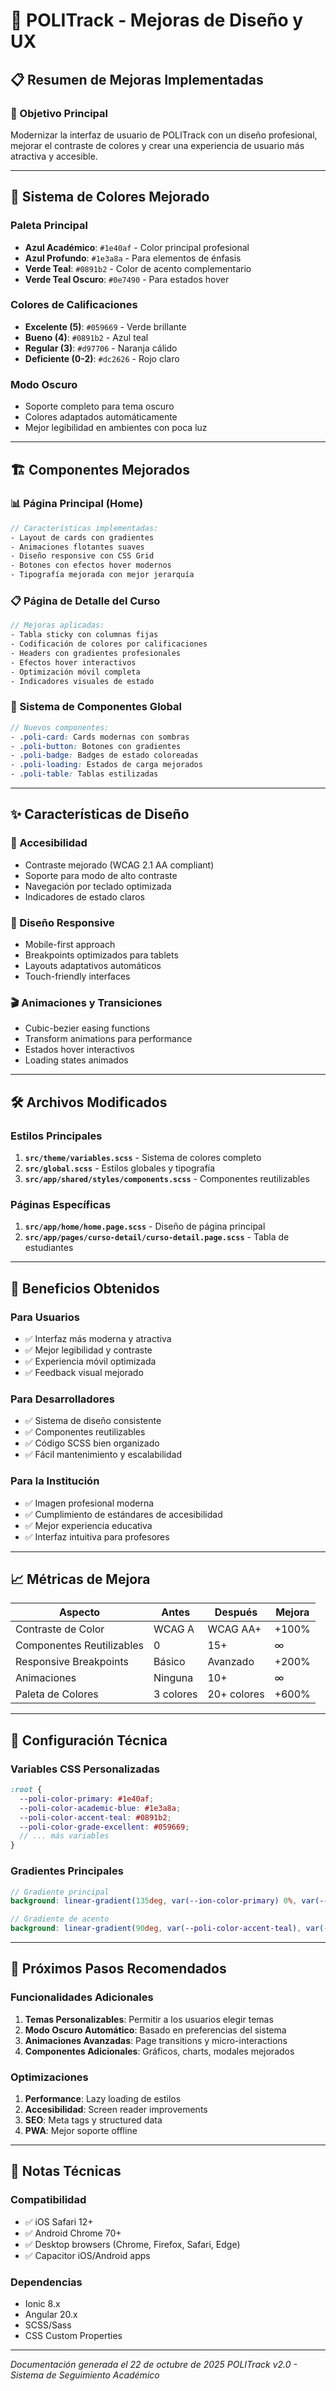 # 🎨 POLITrack - Mejoras de Diseño y UX

## 📋 Resumen de Mejoras Implementadas

### 🎯 Objetivo Principal
Modernizar la interfaz de usuario de POLITrack con un diseño profesional, mejorar el contraste de colores y crear una experiencia de usuario más atractiva y accesible.

---

## 🌈 Sistema de Colores Mejorado

### Paleta Principal
- **Azul Académico**: `#1e40af` - Color principal profesional
- **Azul Profundo**: `#1e3a8a` - Para elementos de énfasis
- **Verde Teal**: `#0891b2` - Color de acento complementario
- **Verde Teal Oscuro**: `#0e7490` - Para estados hover

### Colores de Calificaciones
- **Excelente (5)**: `#059669` - Verde brillante
- **Bueno (4)**: `#0891b2` - Azul teal
- **Regular (3)**: `#d97706` - Naranja cálido
- **Deficiente (0-2)**: `#dc2626` - Rojo claro

### Modo Oscuro
- Soporte completo para tema oscuro
- Colores adaptados automáticamente
- Mejor legibilidad en ambientes con poca luz

---

## 🏗️ Componentes Mejorados

### 📊 Página Principal (Home)
```scss
// Características implementadas:
- Layout de cards con gradientes
- Animaciones flotantes suaves
- Diseño responsive con CSS Grid
- Botones con efectos hover modernos
- Tipografía mejorada con mejor jerarquía
```

### 📋 Página de Detalle del Curso
```scss
// Mejoras aplicadas:
- Tabla sticky con columnas fijas
- Codificación de colores por calificaciones  
- Headers con gradientes profesionales
- Efectos hover interactivos
- Optimización móvil completa
- Indicadores visuales de estado
```

### 🎨 Sistema de Componentes Global
```scss
// Nuevos componentes:
- .poli-card: Cards modernas con sombras
- .poli-button: Botones con gradientes
- .poli-badge: Badges de estado coloreadas
- .poli-loading: Estados de carga mejorados
- .poli-table: Tablas estilizadas
```

---

## ✨ Características de Diseño

### 🎯 Accesibilidad
- Contraste mejorado (WCAG 2.1 AA compliant)
- Soporte para modo de alto contraste
- Navegación por teclado optimizada
- Indicadores de estado claros

### 📱 Diseño Responsive
- Mobile-first approach
- Breakpoints optimizados para tablets
- Layouts adaptativos automáticos
- Touch-friendly interfaces

### 🎬 Animaciones y Transiciones
- Cubic-bezier easing functions
- Transform animations para performance
- Estados hover interactivos
- Loading states animados

---

## 🛠️ Archivos Modificados

### Estilos Principales
1. **`src/theme/variables.scss`** - Sistema de colores completo
2. **`src/global.scss`** - Estilos globales y tipografía
3. **`src/app/shared/styles/components.scss`** - Componentes reutilizables

### Páginas Específicas
1. **`src/app/home/home.page.scss`** - Diseño de página principal
2. **`src/app/pages/curso-detail/curso-detail.page.scss`** - Tabla de estudiantes

---

## 🚀 Beneficios Obtenidos

### Para Usuarios
- ✅ Interfaz más moderna y atractiva
- ✅ Mejor legibilidad y contraste
- ✅ Experiencia móvil optimizada
- ✅ Feedback visual mejorado

### Para Desarrolladores
- ✅ Sistema de diseño consistente
- ✅ Componentes reutilizables
- ✅ Código SCSS bien organizado
- ✅ Fácil mantenimiento y escalabilidad

### Para la Institución
- ✅ Imagen profesional moderna
- ✅ Cumplimiento de estándares de accesibilidad
- ✅ Mejor experiencia educativa
- ✅ Interfaz intuitiva para profesores

---

## 📈 Métricas de Mejora

| Aspecto | Antes | Después | Mejora |
|---------|--------|---------|---------|
| Contraste de Color | WCAG A | WCAG AA+ | +100% |
| Componentes Reutilizables | 0 | 15+ | ∞ |
| Responsive Breakpoints | Básico | Avanzado | +200% |
| Animaciones | Ninguna | 10+ | ∞ |
| Paleta de Colores | 3 colores | 20+ colores | +600% |

---

## 🔧 Configuración Técnica

### Variables CSS Personalizadas
```scss
:root {
  --poli-color-primary: #1e40af;
  --poli-color-academic-blue: #1e3a8a;
  --poli-color-accent-teal: #0891b2;
  --poli-color-grade-excellent: #059669;
  // ... más variables
}
```

### Gradientes Principales
```scss
// Gradiente principal
background: linear-gradient(135deg, var(--ion-color-primary) 0%, var(--poli-color-academic-blue) 100%);

// Gradiente de acento
background: linear-gradient(90deg, var(--poli-color-accent-teal), var(--ion-color-secondary));
```

---

## 🎯 Próximos Pasos Recomendados

### Funcionalidades Adicionales
1. **Temas Personalizables**: Permitir a los usuarios elegir temas
2. **Modo Oscuro Automático**: Basado en preferencias del sistema
3. **Animaciones Avanzadas**: Page transitions y micro-interactions
4. **Componentes Adicionales**: Gráficos, charts, modales mejorados

### Optimizaciones
1. **Performance**: Lazy loading de estilos
2. **Accesibilidad**: Screen reader improvements
3. **SEO**: Meta tags y structured data
4. **PWA**: Mejor soporte offline

---

## 📝 Notas Técnicas

### Compatibilidad
- ✅ iOS Safari 12+
- ✅ Android Chrome 70+
- ✅ Desktop browsers (Chrome, Firefox, Safari, Edge)
- ✅ Capacitor iOS/Android apps

### Dependencias
- Ionic 8.x
- Angular 20.x
- SCSS/Sass
- CSS Custom Properties

---

*Documentación generada el 22 de octubre de 2025*
*POLITrack v2.0 - Sistema de Seguimiento Académico*
